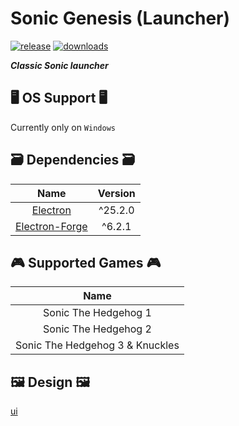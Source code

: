 # Sonic Genesis (Launcher)
[![release](https://img.shields.io/github/v/release/Ashrindy/sonic-genesis?color=red)](https://github.com/Ashrindy/sonic-genesis/releases/latest)
[![downloads](https://img.shields.io/github/downloads/Ashrindy/sonic-genesis/total?color=green)](#)

***Classic Sonic launcher***

## 🖥 OS Support 🖥
Currently only on `Windows`

## 🗃 Dependencies 🗃
| Name           | Version   |
|:--------------:|:---------:|
| [Electron](https://www.electronjs.org/)       | ^25.2.0   |
| [Electron-Forge](https://www.electronforge.io/) | ^6.2.1    |

## 🎮 Supported Games 🎮
| Name           |
|:--------------:|
| Sonic The Hedgehog 1 |
| Sonic The Hedgehog 2 |
| Sonic The Hedgehog 3 & Knuckles |

## 🖼 Design 🖼
[ui](https://cdn.discordapp.com/attachments/842434060714639371/1123960335502688438/ezgif.com-video-to-gif.gif)
